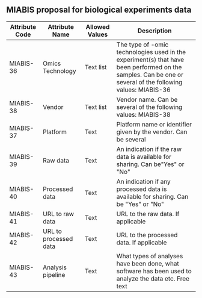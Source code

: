## MIABIS proposal for biological experiments data

| Attribute Code| Attribute Name| Allowed Values| Description|
|---|---|---|---| 
| MIABIS-36| Omics Technology| Text list| The type of -omic technologies used in the experiment(s) that have been performed on the samples. Can be one or several of the following values: MIABIS-36| 
| MIABIS-38| Vendor| Text list| Vendor name. Can be several of the following values: MIABIS-38|
| MIABIS-37| Platform| Text| Platform name or identifier given by the vendor. Can be several| 
| MIABIS-39| Raw data| Text| An indication if the raw data is available for sharing. Can be"Yes" or "No"| 
| MIABIS-40| Processed data| Text| An indication if any processed data is available for sharing. Can be "Yes" or "No"| 
| MIABIS-41| URL to raw data| Text| URL to the raw data. If applicable| 
| MIABIS-42| URL to processed data| Text| URL to the processed data. If applicable| 
| MIABIS-43| Analysis pipeline| Text| What types of analyses have been done, what software has been used to analyze the data etc. Free text| 
